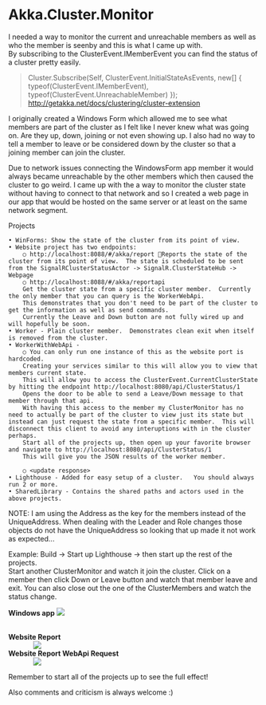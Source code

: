 # Akka.Cluster.Monitor

I needed a way to monitor the current and unreachable members as well as who the member is seenby and this is what I came up with.  
By subscribing to the ClusterEvent.IMemberEvent you can find the status of a cluster pretty easily.

>Cluster.Subscribe(Self, ClusterEvent.InitialStateAsEvents, new[] { typeof(ClusterEvent.IMemberEvent), typeof(ClusterEvent.UnreachableMember) });    
http://getakka.net/docs/clustering/cluster-extension        

I originally created a Windows Form which allowed me to see what members are part of the cluster as I felt like I never knew what was going on.  Are they up, down, joining or not even showing up.
I also had no way to tell a member to leave or be considered down by the cluster so that a joining member can join the cluster.   

Due to network issues connecting the WindowsForm app member it would always became unreachable by the other members which then caused the cluster to go weird. I came up with the a way to monitor the cluster state without having to connect to that network and so I created a web page in our app that would be hosted on the same server or at least on the same network segment.

Projects

	• WinForms: Show the state of the cluster from its point of view.
	• Website project has two endpoints: 
		○ http://localhost:8088/#/akka/report Reports the state of the cluster from its point of view.  The state is scheduled to be sent from the SignalRClusterStatusActor -> SignalR.ClusterStateHub -> Webpage 
		○ http://localhost:8088/#/akka/reportapi  
		Get the cluster state from a specific cluster member.  Currently the only member that you can query is the WorkerWebApi.
		This demonstrates that you don't need to be part of the cluster to get the information as well as send commands.
		Currently the Leave and Down button are not fully wired up and will hopefully be soon.
	• Worker - Plain cluster member.  Demonstrates clean exit when itself is removed from the cluster.
	• WorkerWithWebApi - 
		○ You can only run one instance of this as the website port is hardcoded.
		Creating your services similar to this will allow you to view that members current state.
		This will allow you to access the ClusterEvent.CurrentClusterState by hitting the endpoint http://localhost:8080/api/ClusterStatus/1
		Opens the door to be able to send a Leave/Down message to that member through that api.
		With having this access to the member my ClusterMonitor has no need to actually be part of the cluster to view just its state but instead can just request the state from a specific member.  This will disconnect this client to avoid any interuptions with in the cluster perhaps.  
		Start all of the projects up, then open up your favorite browser and navigate to http://localhost:8080/api/ClusterStatus/1
		This will give you the JSON results of the worker member. 
		
		○ <update response>  
	• Lighthouse - Added for easy setup of a cluster.   You should always run 2 or more.
	• SharedLibrary - Contains the shared paths and actors used in the above projects.


NOTE: I am using the Address as the key for the members instead of the UniqueAddress.
When dealing with the Leader and Role changes those objects do not have the UniqueAddress so looking that up made it not work as expected...

Example:
Build -> Start up Lighthouse -> then start up the rest of the projects.  
Start another ClusterMonitor and watch it join the cluster.
Click on a member then click Down or Leave button and watch that member leave and exit.
You can also close out the one of the ClusterMembers and watch the status change.

<b>Windows app</b>
<img src="https://github.com/cgstevens/Akka.Cluster.Monitor/blob/master/ClusterMonitor.jpg"/>

<br/>
<b>Website Report</b><br/>
<img style="margin-left: 50px;" src="https://github.com/cgstevens/Akka.Cluster.Monitor/blob/master/SelfWebClusterMonitor.jpg"/>

<br/>
<b>Website Report WebApi Request</b><br/>
<img style="margin-left: 50px;" src="https://github.com/cgstevens/Akka.Cluster.Monitor/blob/master/WebApiClusterMonitor.jpg"/>

Remember to start all of the projects up to see the full effect!

Also comments and criticism is always welcome :)
